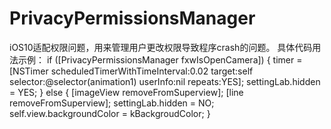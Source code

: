 # PrivacyPermissionsManager
iOS10适配权限问题，用来管理用户更改权限导致程序crash的问题。
具体代码用法示例：
 if ([PrivacyPermissionsManager fxwIsOpenCamera]) 
 {
        timer = [NSTimer scheduledTimerWithTimeInterval:0.02 target:self selector:@selector(animation1) userInfo:nil    repeats:YES];
        settingLab.hidden = YES;
 }
 else
 {
        [imageView removeFromSuperview];
        [line removeFromSuperview];
        settingLab.hidden = NO;
        self.view.backgroundColor = kBackgroudColor;
  }
